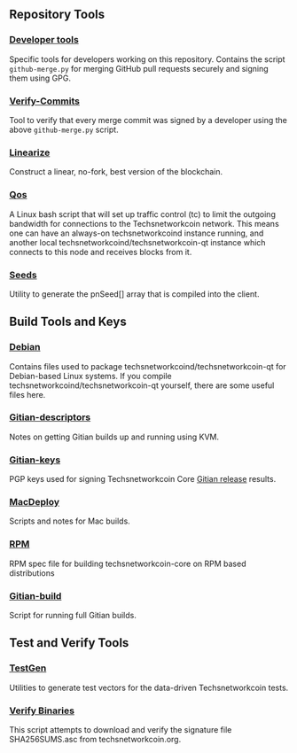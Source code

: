 Repository Tools
---------------------

### [Developer tools](/contrib/devtools) ###
Specific tools for developers working on this repository.
Contains the script `github-merge.py` for merging GitHub pull requests securely and signing them using GPG.

### [Verify-Commits](/contrib/verify-commits) ###
Tool to verify that every merge commit was signed by a developer using the above `github-merge.py` script.

### [Linearize](/contrib/linearize) ###
Construct a linear, no-fork, best version of the blockchain.

### [Qos](/contrib/qos) ###

A Linux bash script that will set up traffic control (tc) to limit the outgoing bandwidth for connections to the Techsnetworkcoin network. This means one can have an always-on techsnetworkcoind instance running, and another local techsnetworkcoind/techsnetworkcoin-qt instance which connects to this node and receives blocks from it.

### [Seeds](/contrib/seeds) ###
Utility to generate the pnSeed[] array that is compiled into the client.

Build Tools and Keys
---------------------

### [Debian](/contrib/debian) ###
Contains files used to package techsnetworkcoind/techsnetworkcoin-qt
for Debian-based Linux systems. If you compile techsnetworkcoind/techsnetworkcoin-qt yourself, there are some useful files here.

### [Gitian-descriptors](/contrib/gitian-descriptors) ###
Notes on getting Gitian builds up and running using KVM.

### [Gitian-keys](/contrib/gitian-keys)
PGP keys used for signing Techsnetworkcoin Core [Gitian release](/doc/release-process.md) results.

### [MacDeploy](/contrib/macdeploy) ###
Scripts and notes for Mac builds. 

### [RPM](/contrib/rpm) ###
RPM spec file for building techsnetworkcoin-core on RPM based distributions

### [Gitian-build](/contrib/gitian-build.sh) ###
Script for running full Gitian builds.

Test and Verify Tools 
---------------------

### [TestGen](/contrib/testgen) ###
Utilities to generate test vectors for the data-driven Techsnetworkcoin tests.

### [Verify Binaries](/contrib/verifybinaries) ###
This script attempts to download and verify the signature file SHA256SUMS.asc from techsnetworkcoin.org.
